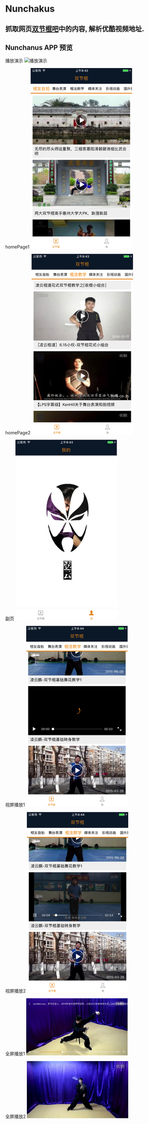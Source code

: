# Nunchakus
## 抓取网页[双节棍吧](http://www.sjg8.com/)中的内容, 解析优酷视频地址.

## Nunchanus APP 预览
播放演示
<img src="https://github.com/YQqiang/Nunchakus/blob/master/%E6%92%AD%E6%94%BE%E6%BC%94%E7%A4%BA.gif" alt="播放演示" width="320">

homePage1
<img src="https://github.com/YQqiang/Nunchakus/blob/master/homePage1.png" alt="homePage1" width="320">       

homePage2
<img src="https://github.com/YQqiang/Nunchakus/blob/master/homePage2.png" alt="homePage2" width="320">     

副页
<img src="https://github.com/YQqiang/Nunchakus/blob/master/%E5%89%AF%E9%A1%B5.png" alt="副页" width="320">     

视屏播放1
<img src="https://github.com/YQqiang/Nunchakus/blob/master/play1.png" alt="视屏播放1" width="320">     

视屏播放2
<img src="https://github.com/YQqiang/Nunchakus/blob/master/play2.png" alt="视屏播放2" width="320">

全屏播放1
<img src="https://github.com/YQqiang/Nunchakus/blob/master/%E5%85%A8%E5%B1%8F%E6%92%AD%E6%94%BE1.png" alt="全屏播放1"  width="320">

全屏播放2
<img src="https://github.com/YQqiang/Nunchakus/blob/master/%E5%85%A8%E5%B1%8F%E6%92%AD%E6%94%BE2.png" alt="全屏播放2"  width="320">


